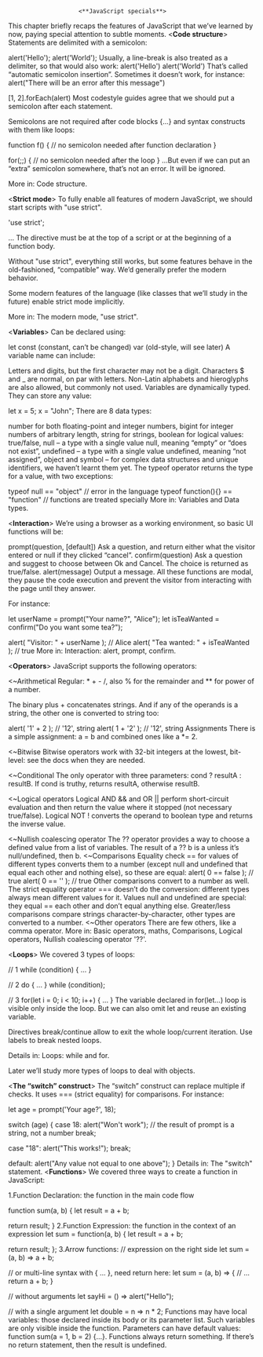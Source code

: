                         <**JavaScript specials**>

This chapter briefly recaps the features of JavaScript that we’ve learned by now, paying special attention to subtle moments.
<**Code structure**>
Statements are delimited with a semicolon:

alert('Hello'); alert('World');
Usually, a line-break is also treated as a delimiter, so that would also work:
alert('Hello')
alert('World')
That’s called “automatic semicolon insertion”. Sometimes it doesn’t work, for instance:
alert("There will be an error after this message")

[1, 2].forEach(alert)
Most codestyle guides agree that we should put a semicolon after each statement.

Semicolons are not required after code blocks {...} and syntax constructs with them like loops:

function f() {
  // no semicolon needed after function declaration
}

for(;;) {
  // no semicolon needed after the loop
}
…But even if we can put an “extra” semicolon somewhere, that’s not an error. It will be ignored.

More in: Code structure.

<**Strict mode**>
To fully enable all features of modern JavaScript, we should start scripts with "use strict".

'use strict';

...
The directive must be at the top of a script or at the beginning of a function body.

Without "use strict", everything still works, but some features behave in the old-fashioned, “compatible” way. We’d generally prefer the modern behavior.

Some modern features of the language (like classes that we’ll study in the future) enable strict mode implicitly.

More in: The modern mode, "use strict".

<**Variables**>
Can be declared using:

let
const (constant, can’t be changed)
var (old-style, will see later)
A variable name can include:

Letters and digits, but the first character may not be a digit.
Characters $ and _ are normal, on par with letters.
Non-Latin alphabets and hieroglyphs are also allowed, but commonly not used.
Variables are dynamically typed. They can store any value:

let x = 5;
x = "John";
There are 8 data types:

number for both floating-point and integer numbers,
bigint for integer numbers of arbitrary length,
string for strings,
boolean for logical values: true/false,
null – a type with a single value null, meaning “empty” or “does not exist”,
undefined – a type with a single value undefined, meaning “not assigned”,
object and symbol – for complex data structures and unique identifiers, we haven’t learnt them yet.
The typeof operator returns the type for a value, with two exceptions:

typeof null == "object" // error in the language
typeof function(){} == "function" // functions are treated specially
More in: Variables and Data types.

<**Interaction**>
We’re using a browser as a working environment, so basic UI functions will be:

prompt(question, [default])
Ask a question, and return either what the visitor entered or null if they clicked “cancel”.
confirm(question)
Ask a question and suggest to choose between Ok and Cancel. The choice is returned as true/false.
alert(message)
Output a message.
All these functions are modal, they pause the code execution and prevent the visitor from interacting with the page until they answer.

For instance:

let userName = prompt("Your name?", "Alice");
let isTeaWanted = confirm("Do you want some tea?");

alert( "Visitor: " + userName ); // Alice
alert( "Tea wanted: " + isTeaWanted ); // true
More in: Interaction: alert, prompt, confirm.

<**Operators**>
JavaScript supports the following operators:

<~Arithmetical
Regular: * + - /, also % for the remainder and ** for power of a number.

The binary plus + concatenates strings. And if any of the operands is a string, the other one is converted to string too:

alert( '1' + 2 ); // '12', string
alert( 1 + '2' ); // '12', string
Assignments
There is a simple assignment: a = b and combined ones like a *= 2.

<~Bitwise
Bitwise operators work with 32-bit integers at the lowest, bit-level: see the docs when they are needed.

<~Conditional
The only operator with three parameters: cond ? resultA : resultB. If cond is truthy, returns resultA, otherwise resultB.

<~Logical operators
Logical AND && and OR || perform short-circuit evaluation and then return the value where it stopped (not necessary true/false). Logical NOT ! converts the operand to boolean type and returns the inverse value.

<~Nullish coalescing operator
The ?? operator provides a way to choose a defined value from a list of variables. The result of a ?? b is a unless it’s null/undefined, then b.
<~Comparisons
Equality check == for values of different types converts them to a number (except null and undefined that equal each other and nothing else), so these are equal:
alert( 0 == false ); // true
alert( 0 == '' ); // true
Other comparisons convert to a number as well.
The strict equality operator === doesn’t do the conversion: different types always mean different values for it.
Values null and undefined are special: they equal == each other and don’t equal anything else.
Greater/less comparisons compare strings character-by-character, other types are converted to a number.
<~Other operators
There are few others, like a comma operator.
More in: Basic operators, maths, Comparisons, Logical operators, Nullish coalescing operator '??'.

<**Loops**>
We covered 3 types of loops:

// 1
while (condition) {
  ...
}

// 2
do {
  ...
} while (condition);

// 3
for(let i = 0; i < 10; i++) {
  ...
}
The variable declared in for(let...) loop is visible only inside the loop. But we can also omit let and reuse an existing variable.

Directives break/continue allow to exit the whole loop/current iteration. Use labels to break nested loops.

Details in: Loops: while and for.

Later we’ll study more types of loops to deal with objects.

<**The “switch” construct**>
The “switch” construct can replace multiple if checks. It uses === (strict equality) for comparisons.
For instance:

let age = prompt('Your age?', 18);

switch (age) {
  case 18:
    alert("Won't work"); // the result of prompt is a string, not a number
    break;

  case "18":
    alert("This works!");
    break;

  default:
    alert("Any value not equal to one above");
}
Details in: The "switch" statement.
<**Functions**>
We covered three ways to create a function in JavaScript:

1.Function Declaration: the function in the main code flow

function sum(a, b) {
  let result = a + b;

  return result;
}
2.Function Expression: the function in the context of an expression
let sum = function(a, b) {
  let result = a + b;

  return result;
};
3.Arrow functions:
// expression on the right side
let sum = (a, b) => a + b;

// or multi-line syntax with { ... }, need return here:
let sum = (a, b) => {
  // ...
  return a + b;
}

// without arguments
let sayHi = () => alert("Hello");

// with a single argument
let double = n => n * 2;
Functions may have local variables: those declared inside its body or its parameter list. Such variables are only visible inside the function.
Parameters can have default values: function sum(a = 1, b = 2) {...}.
Functions always return something. If there’s no return statement, then the result is undefined.
